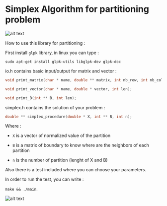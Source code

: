 # Simplex Algorithm for partitioning problem

![alt text](https://github.com/TimeEngineer/simplex/blob/master/img/partitioning.png "image")

How to use this library for partitioning :

First install `glpk` library, in linux you can type :

```sudo apt-get install glpk-utils libglpk-dev glpk-doc```

io.h contains basic input/output for matrix and vector :

```C
void print_matrix(char * name, double ** matrix, int nb_row, int nb_column);
```

```C
void print_vector(char * name, double * vector, int len);
```

```C
void print_B(int ** B, int len);
```

simplex.h contains the solution of your problem :

```C
double ** simplex_procedure(double * X, int ** B, int n);
```

Where :

- `X` is a vector of normalized value of the partition

- `B` is a matrix of boundary to know where are the neighbors of each partition

- `n` is the number of partition (lenght of X and B)

Also there is a test included where you can choose your parameters.

In order to run the test, you can write :

```make && ./main```.

![alt text](https://github.com/TimeEngineer/simplex/blob/master/img/demo.png "image")